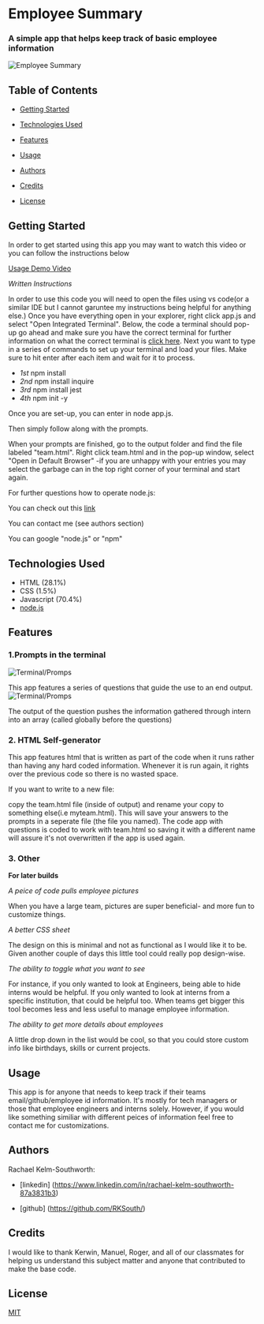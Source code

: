 
#  Employee Summary

### A simple app that helps keep track of basic employee information
<!-- Add finished image here -->
![Employee Summary](Assets/finishedproduct.png)

## Table of Contents
* [Getting Started](#getting-started)

* [Technologies Used](#technologies-used)
* [Features](#features)
* [Usage](#usage)
* [Authors](#authors)
* [Credits](#credits)
* [License](#license)

## Getting Started
In order to get started using this app you may want to watch this video or you can follow the instructions below

[Usage Demo Video](https://drive.google.com/file/d/1KW-QAwyMhQYoDRJ0Fcy5gVDdQiYYOfxE/view)

_Written Instructions_

In order to use this code you will need to open the files using vs code(or a similar IDE but I cannot garuntee my instructions being helpful for anything else.) Once you have everything open in your explorer, right click app.js and select "Open Integrated Terminal". Below, the code a terminal should pop-up go ahead and make sure you have the correct terminal for further information on what the correct terminal is [click here](https://code.visualstudio.com/docs/nodejs/nodejs-tutorial). 
Next you want to type in a series of commands to set up your terminal and load your files. Make sure to hit enter after each item and wait for it to process.
* _1st_ npm install  
* _2nd_ npm install inquire 
* _3rd_ npm install  jest
* _4th_ npm init -y 

Once you are set-up, you can enter in node app.js.

Then simply follow along with the prompts.

 When your prompts are finished, go to the output folder and find the file labeled "team.html". Right click team.html and in the pop-up window, select "Open in Default Browser" -if you are unhappy with your entries you may select the garbage can in the top right corner of your terminal and start again.

For further questions how to operate node.js:

You can check out this [link](https://www.tutorialsteacher.com/nodejs/nodejs-tutorials)

You can contact me (see authors section)

You can google "node.js" or "npm"
## Technologies Used
* HTML (28.1%)
* CSS (1.5%)
* Javascript (70.4%) 
* [node.js](https://www.npmjs.com/)


## Features 

### __1.Prompts in the terminal__
  ![Terminal/Promps](Assets/Codesnippet01.png)

This app features a series of questions that guide the use to an end output. 
  ![Terminal/Promps](Assets/Codesnippet02.png)

  The output of the question pushes the information gathered through intern into an array (called globally before the questions)
### __2. HTML Self-generator__

This app features html that is written as part of the code when it runs rather than having any hard coded information. Whenever it is run again, it rights over the previous code so there is no wasted space. 

If you want to write to a new file:

copy the team.html file (inside of output) and rename your copy to something else(i.e myteam.html). This will save your answers to the prompts in a seperate file (the file you named). The code app with questions is coded to work with team.html so saving it with a different name will assure it's not overwritten if the app is used again.

 


### __3. Other__

 __For later builds__

_A peice of code pulls employee pictures_

When you have a large team, pictures are super beneficial- and more fun to customize things.

_A better CSS sheet_

The design on this is minimal and not as functional as I would like it to be. Given another couple of days this little tool could really pop design-wise. 

_The ability to toggle what you want to see_

For instance, if you only wanted to look at Engineers, being able to hide interns would be helpful. If you only wanted to look at interns from a specific institution, that could be helpful too. When teams get bigger this tool becomes less and less useful to manage employee information. 

_The ability to get more details about employees_

A little drop down in the list would be cool, so that you could store custom info like birthdays, skills or current projects. 

## Usage
This app is for anyone that needs to keep track if their teams email/github/employee id information. It's mostly for tech managers or those that employee engineers and interns solely. However, if you would like something similiar with different peices of information feel free to contact me for customizations. 
## Authors

 Rachael Kelm-Southworth: 

* [linkedin] (https://www.linkedin.com/in/rachael-kelm-southworth-87a3831b3) 

* [github] (https://github.com/RKSouth/)



 ## Credits

I would like to thank Kerwin, Manuel, Roger, and all of our classmates for helping us understand this subject matter and anyone that contributed to make the base code.

## License
[MIT](https://choosealicense.com/licenses/mit/)




